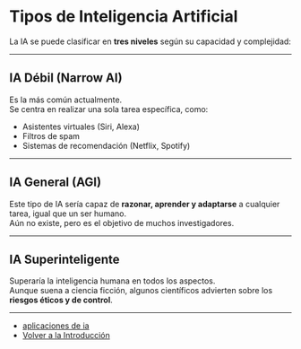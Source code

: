 # Tipos de Inteligencia Artificial

La IA se puede clasificar en **tres niveles** según su capacidad y complejidad:

---

## IA Débil (Narrow AI)
Es la más común actualmente.  
Se centra en realizar una sola tarea específica, como:
- Asistentes virtuales (Siri, Alexa)
- Filtros de spam
- Sistemas de recomendación (Netflix, Spotify)

---

## IA General (AGI)
Este tipo de IA sería capaz de **razonar, aprender y adaptarse** a cualquier tarea, igual que un ser humano.  
Aún no existe, pero es el objetivo de muchos investigadores.

---

## IA Superinteligente
Superaría la inteligencia humana en todos los aspectos.  
Aunque suena a ciencia ficción, algunos científicos advierten sobre los **riesgos éticos y de control**.

---
- [aplicaciones de ia](aplicaciones-de-ia.md)
- [ Volver a la Introducción](README.md)
